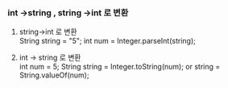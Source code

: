 ### int ->string , string ->int 로 변환  
1) string->int 로 변환  
String string = "5";
int num = Integer.parseInt(string);

2) int -> string 로 변환  
int num = 5;
String string = Integer.toString(num); or string = String.valueOf(num);
